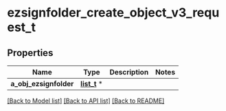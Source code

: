 # ezsignfolder_create_object_v3_request_t

## Properties
Name | Type | Description | Notes
------------ | ------------- | ------------- | -------------
**a_obj_ezsignfolder** | [**list_t**](ezsignfolder_request_v3.md) \* |  | 

[[Back to Model list]](../README.md#documentation-for-models) [[Back to API list]](../README.md#documentation-for-api-endpoints) [[Back to README]](../README.md)


